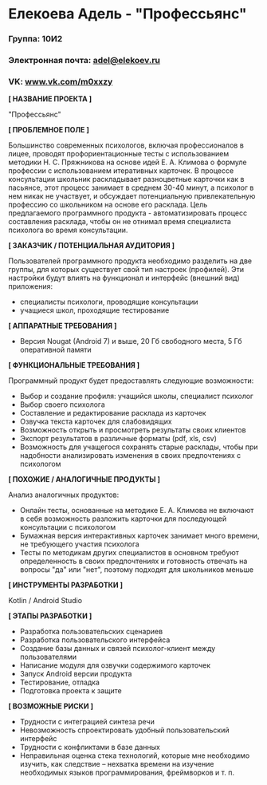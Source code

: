 # Елекоева Адель - "Профессьянс"

### Группа: 10И2
### Электронная почта: adel@elekoev.ru
### VK: www.vk.com/m0xxzy


**[ НАЗВАНИЕ ПРОЕКТА ]**

"Профессьянс"

**[ ПРОБЛЕМНОЕ ПОЛЕ ]**

Большинство современных психологов, включая профессионалов в лицее, проводят профориентационные тесты с использованием методики Н. С. Пряжникова на основе идей Е. А. Климова о формуле профессии с использованием итеративных карточек. В процессе консультации школьник раскладывает разноцветные карточки как в пасьянсе, этот процесс занимает в среднем 30-40 минут, а психолог в нем никак не участвует, и обсуждает потенциальную привлекательную профессию со школьником на основе его расклада. Цель предлагаемого программного продукта - автоматизировать процесс составления расклада, чтобы он не отнимал время специалиста психолога во время консультации.

**[ ЗАКАЗЧИК / ПОТЕНЦИАЛЬНАЯ АУДИТОРИЯ ]**

Пользователей программного продукта необходимо разделить на две группы, для которых существует свой тип настроек (профилей). Эти настройки будут влиять на функционал и интерфейс (внешний вид) приложения:
* специалисты психологи, проводящие консультации
* учащиеся школ, проходящие тестирование

**[ АППАРАТНЫЕ ТРЕБОВАНИЯ ]** 

* Версия Nougat (Android 7) и выше, 20 Гб свободного места, 5 Гб оперативной памяти

**[ ФУНКЦИОНАЛЬНЫЕ ТРЕБОВАНИЯ ]**

Программный продукт будет предоставлять следующие возможности:
* Выбор и создание профиля: учащийся школы, специалист психолог
* Выбор своего психолога
* Составление и редактирование расклада из карточек
* Озвучка текста карточек для слабовидящих
* Возможность открыть и просмотреть результаты своих клиентов
* Экспорт результатов в различные форматы (pdf, xls, csv)
* Возможность для учащегося сохранять старые расклады, чтобы при надобности анализировать изменения в своих предпочтениях с психологом

**[ ПОХОЖИЕ / АНАЛОГИЧНЫЕ ПРОДУКТЫ ]**

Анализ аналогичных продуктов:
* Онлайн тесты, основанные на методике Е. А. Климова не включают в себя возможность разложить карточки для последующей консультации с психологом
* Бумажная версия интерактивных карточек занимает много времени, не требующего участия психолога
* Тесты по методикам других специалистов в основном требуют определенность в своих предпочтениях и готовность отвечать на вопросы "да" или "нет", поэтому подходят для школьников меньше

**[ ИНСТРУМЕНТЫ РАЗРАБОТКИ ]**

Kotlin / Android Studio

**[ ЭТАПЫ РАЗРАБОТКИ ]**

*	Разработка пользовательских сценариев
*	Разработка пользовательского интерфейса
*	Создание базы данных и связей психолог-клиент между пользователями
*	Написание модуля для озвучки содержимого карточек
*	Запуск Android версии продукта
*	Тестирование, отладка
*	Подготовка проекта к защите

**[ ВОЗМОЖНЫЕ РИСКИ ]**

*	Трудности с интеграцией синтеза речи
*	Невозможность спроектировать удобный пользовательский интерфейс 
*	Трудности с конфликтами в базе данных
*	Неправильная оценка стека технологий, которые мне необходимо изучить, как следствие – нехватка времени на изучение  необходимых языков программирования, фреймворков и т. п.
